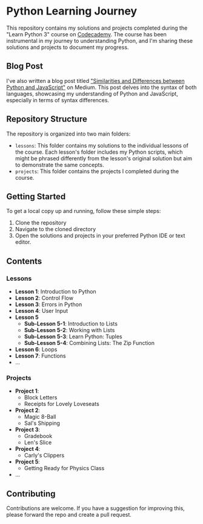 # Python Learning Journey

This repository contains my solutions and projects completed during the "Learn Python 3" course on [Codecademy](https://www.codecademy.com/learn/learn-python-3). The course has been instrumental in my journey to understanding Python, and I'm sharing these solutions and projects to document my progress.

## Blog Post

I've also written a blog post titled ["Similarities and Differences between Python and JavaScript"](https://medium.com/@hnegash.n/similarities-and-differences-between-python-and-javascript-4051bd991991) on Medium. This post delves into the syntax of both languages, showcasing my understanding of Python and JavaScript, especially in terms of syntax differences.

## Repository Structure

The repository is organized into two main folders:

- `lessons`: This folder contains my solutions to the individual lessons of the course. Each lesson's folder includes my Python scripts, which might be phrased differently from the lesson's original solution but aim to demonstrate the same concepts.
- `projects`: This folder contains the projects I completed during the course.

## Getting Started

To get a local copy up and running, follow these simple steps:

1. Clone the repository
2. Navigate to the cloned directory
3. Open the solutions and projects in your preferred Python IDE or text editor.

## Contents

### Lessons

- **Lesson 1**: Introduction to Python
- **Lesson 2**: Control Flow
- **Lesson 3**: Errors in Python
- **Lesson 4**: User Input
- **Lesson 5**
  - **Sub-Lesson 5-1**: Introduction to Lists
  - **Sub-Lesson 5-2**: Working with Lists
  - **Sub-Lesson 5-3**: Learn Python: Tuples
  - **Sub-Lesson 5-4**: Combining Lists: The Zip Function
- **Lesson 6**: Loops
- **Lesson 7**: Functions
- ...

### Projects

- **Project 1**:
  - Block Letters
  - Receipts for Lovely Loveseats
- **Project 2**:
  - Magic 8-Ball
  - Sal's Shipping
- **Project 3**:
  - Gradebook
  - Len's Slice
- **Project 4**:
  - Carly's Clippers
- **Project 5**:
  - Getting Ready for Physics Class
- ...

## Contributing

Contributions are welcome. If you have a suggestion for improving this, please forward the repo and create a pull request.
